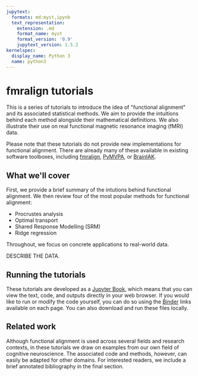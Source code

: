 ```yaml
---
jupytext:
  formats: md:myst,ipynb
  text_representation:
    extension: .md
    format_name: myst
    format_version: '0.9'
    jupytext_version: 1.5.2
kernelspec:
  display_name: Python 3
  name: python3
---
```


# fmralign tutorials

This is a series of tutorials to introduce the idea of "functional alignment" and its associated statistical methods.
We aim to provide the intuitions behind each method alongside their mathematical definitions.
We also illustrate their use on real functional magnetic resonance imaging (fMRI) data.

Please note that these tutorials do not provide new implementations for functional alignment.
There are already many of these available in existing software toolboxes,
including [fmralign](https://parietal-inria.github.io/fmralign-docs),
[PyMVPA](http://www.pymvpa.org/), or [BrainIAK](https://brainiak.org/).

## What we'll cover

First, we provide a brief summary of the intutions behind functional alignment.
We then review four of the most popular methods for functional alignment:

- Procrustes analysis
- Optimal transport
- Shared Response Modelling (SRM)
- Ridge regression

Throughout, we focus on concrete applications to real-world data.

DESCRIBE THE DATA.

## Running the tutorials

These tutorials are developed as a [Jupyter Book](https://jupyter-book.org),
which means that you can view the text, code, and outputs directly in your web browser.
If you would like to run or modify the code yourself,
you can do so using the [Binder](https://mybinder.org) links available on each page.
You can also download and run these files locally.

## Related work

Although functional alignment is used across several fields and research contexts,
in these tutorials we draw on examples from our own field of cognitive neuroscience.
The associated code and methods, however, can easily be adapted for other domains.
For interested readers, we include a brief annotated bibliography in the final section.
